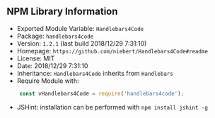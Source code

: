 ## NPM Library Information
* Exported Module Variable: `Handlebars4Code`
* Package:  `handlebars4code`
* Version:  `1.2.1`   (last build 2018/12/29 7:31:10)
* Homepage: `https://github.com/niebert/Handlebars4Code#readme`
* License:  MIT
* Date:     2018/12/29 7:31:10
* Inheritance: `Handlebars4Code` inherits from `Handlebars`
* Require Module with:
```javascript
    const vHandlebars4Code = require('handlebars4code');
```
* JSHint: installation can be performed with `npm install jshint -g`
